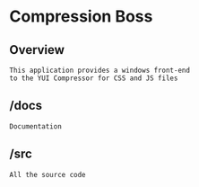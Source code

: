 # Compression Boss #

## Overview ##
	This application provides a windows front-end
	to the YUI Compressor for CSS and JS files


## /docs ##
	Documentation

## /src ##
	All the source code
